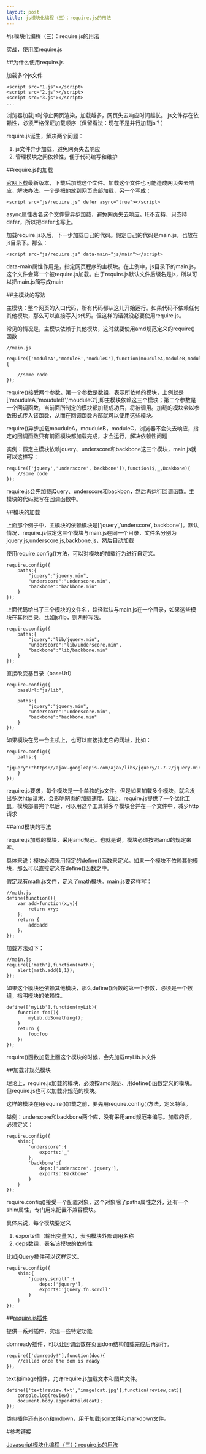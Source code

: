 ```yaml
---
layout: post
title: js模块化编程（三）：require.js的用法
---
```

#js模块化编程（三）：require.js的用法

实战，使用库require.js

##为什么使用require.js

加载多个js文件

	<script src="1.js"></script>
	<script src="2.js"></script>
	<script src="3.js"></script>
	...

浏览器加载js时停止网页渲染，加载越多，网页失去响应时间越长。
js文件存在依赖性，必须严格保证加载顺序（保留看法：现在不是并行加载js？）

require.js诞生，解决两个问题：

1. js文件异步加载，避免网页失去响应
2. 管理模块之间依赖性，便于代码编写和维护

##require.js的加载

[官网下载](http://requirejs.org/docs/download.html)最新版本，下载后加载这个文件。加载这个文件也可能造成网页失去响应，解决办法，一个是把他放到网页底部加载，另一个写成：

	<script src="js/require.js" defer async="true"></script>

async属性表名这个文件需异步加载，避免网页失去响应。IE不支持，只支持defer，所以把defer也写上。

加载require.js以后，下一步加载自己的代码。假定自己的代码是main.js，也放在js目录下。那么：

	<script src="js/require.js" data-main="js/main"></script>

data-main属性作用是，指定网页程序的主模块。在上例中，js目录下的main.js，这个文件会第一个被require.js加载。由于require.js默认文件后缀名是js，所以可以把main.js简写成main

##主模块的写法

主模块：整个网页的入口代码，所有代码都从这儿开始运行。如果代码不依赖任何其他模块，那么可以直接写入js代码。但这样的话就没必要使用require.js。

常见的情况是，主模块依赖于其他模块，这时就要使用amd规范定义的require()函数

	//main.js

	require(['moduleA','moduleB','moduleC'],function(mouduleA,moduleB,moduleC){
	
		//some code
	});

require()接受两个参数。第一个参数是数组，表示所依赖的模块，上例就是['mouduleA','mouduleB','mouduleC'],即主模块依赖这三个模块；第二个参数是一个回调函数，当前面所制定的模块都加载成功后，将被调用。加载的模块会以参数形式传入该函数，从而在回调函数内部就可以使用这些模块。

require()异步加载mouduleA，mouduleB，moduleC，浏览器不会失去响应，指定的回调函数只有前面模块都加载完成，才会运行，解决依赖性问题

实例：假定主模块依赖jquery、underscore和backbone这三个模块，main.js就可以这样写：

	require(['jquery','underscore','backbone']),function($,_,Bcakbone){
		//some code
	});

require.js会先加载jQuery、underscore和backbon，然后再运行回调函数。主模块的代码就写在回调函数中。

##模块的加载

上面那个例子中，主模块的依赖模块是['jquery','underscore','backbone']。默认情况，require.js假定这三个模块与main.js在同一个目录，文件名分别为jquery.js,underscore.js,backbone.js，然后自动加载

使用require.config()方法，可以对模块的加载行为进行自定义。

	require.config({
		paths:{
			"jquery":"jquery.min",
			"underscore":"underscore.min",
			"backbone":"backbone.min"
		}
	});

上面代码给出了三个模块的文件名，路径默认与main.js在一个目录，如果这些模块在其他目录，比如js/lib，则两种写法。

	require.config({
		paths:{
			"jquery":"lib/jquery.min",
			"underscore":"lib/underscore.min",
			"backbone":"lib/backbone.min"
		}
	});

直接改变基目录（baseUrl）

	require.config({
		baseUrl:"js/lib",
		
		paths:{
			"jquery":"jquery.min",
			"underscore":"underscore.min",
			"backbone":"backbone.min"
		}
	});

如果模块在另一台主机上，也可以直接指定它的网址，比如：

	require.config({
		paths:{
			"jquery":"https://ajax.googleapis.com/ajax/libs/jquery/1.7.2/jquery.min"
		}
	});

require.js要求，每个模块是一个单独的js文件。但是如果加载多个模块，就会发出多次http请求，会影响网页的加载速度。因此，require.js提供了一个[优化工具](http://requirejs.org/docs/optimization.html)，模块部署完毕以后，可以用这个工具将多个模块合并在一个文件中，减少http请求

##amd模块的写法

require.js加载的模块，采用amd规范。也就是说，模块必须按照amd的规定来写。

具体来说：模块必须采用特定的define()函数来定义。如果一个模块不依赖其他模块，那么可以直接定义在define()函数之中。

假定现有math.js文件，定义了math模块。main.js要这样写：

	//math.js
	define(function(){
		var add=function(x,y){
			return x+y;
		};
		return {
			add:add
		};
	});

加载方法如下：

	//main.js
	require(['math'],function(math){
		alert(math.add(1,1));
	});

如果这个模块还依赖其他模块，那么define()函数的第一个参数，必须是一个数组，指明模块的依赖性。

	define(['myLib'],function(myLib){
		function foo(){
			myLib.doSomething();
		}
		return {
			foo:foo
		};
	});

require()函数加载上面这个模块的时候，会先加载myLib.js文件

##加载非规范模块

理论上，require.js加载的模块，必须按amd规范、用define()函数定义的模块。但require.js也可以加载非规范的模块。

这样的模块在用require()加载之前，要先用require.config()方法，定义特征。

举例：underscore和backbone两个库，没有采用amd规范来编写。加载的话，必须定义：

	require.config({
		shim:{
			'underscore':{
				exports:'_'
			},
			'backbone':{
				deps:['underscore','jquery'],
				exports:'Backbone'
			}
		}
	});

require.config()接受一个配置对象，这个对象除了paths属性之外，还有一个shim属性，专门用来配置不兼容模块。

具体来说，每个模块要定义

1. exports值（输出变量名），表明模块外部调用名称
2. deps数组，表名该模块的依赖性

比如jQuery插件可以这样定义。

	require.config({
		shim:{
			'jquery.scroll':{
				deps:['jquery'],
				exports:'jQuery.fn.scroll'
			}
		}
	});

##[require.js插件](https://github.com/jrburke/requirejs/wiki/Plugins)

提供一系列插件，实现一些特定功能

domready插件，可以让回调函数在页面dom结构加载完成后再运行。

	require(['domready!'],function(doc){
		//called once the dom is ready
	});

text和image插件，允许require.js加载文本和图片文件。

	define(['text!review.txt','image!cat.jpg'],function(review,cat){
		console.log(review);
		document.body.appendChild(cat);
	});

类似插件还有json和mdown，用于加载json文件和markdown文件。

#参考链接

[Javascript模块化编程（三）：require.js的用法](http://www.ruanyifeng.com/blog/2012/11/require_js.html)
